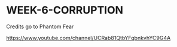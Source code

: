 # WEEK-6-CORRUPTION

Credits go to Phantom Fear

https://www.youtube.com/channel/UCRab81QtbYFqbnkvhYC9G4A
